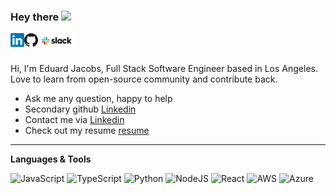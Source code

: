 ### Hey there <img src="https://media.giphy.com/media/hvRJCLFzcasrR4ia7z/giphy.gif" width="25px">

<a href="https://www.linkedin.com/in/the-ej/">
    <img align="left" alt="Eduard Jacobs Linkedin" width="22px" src="https://github.com/edo92/edo92/blob/main/badges/linkedin.svg" />
</a>

<!-- Place this tag where you want the button to render. -->
<a class="github-button" href="https://github.com/edo92" aria-label="Follow @edo92 on GitHub">
    <img align="left" alt="Eduard Jacobs Linkedin" width="22px" src="https://github.com/edo92/edo92/blob/main/badges/github.svg" />
</a>

<a href="https://www.linkedin.com/in/the-ej/">
    <img align="left" alt="Eduard Jacobs Linkedin" width="60px" src="https://github.com/edo92/edo92/blob/main/badges/slack-logo.svg" />
</a>

<br/>
<br/>

Hi, I'm Eduard Jacobs, Full Stack Software Engineer based in Los Angeles. <br/> Love to learn from open-source community and contribute back.

- Ask me any question, happy to help
- Secondary github [Linkedin](https://github.com/cyber-netics/)
- Contact me via [Linkedin](https://www.linkedin.com/in/the-ej/)
- Check out my resume [resume](https://github.com/edo92/edo92/blob/main/resume/resume.pdf)

---

**Languages & Tools**

<p float="left">
    <img alt="JavaScript" src="https://img.shields.io/badge/javascript%20-%23323330.svg?&style=for-the-badge&logo=javascript&logoColor=%23F7DF1E"/>
    <img alt="TypeScript" src="https://img.shields.io/badge/typescript%20-%23007ACC.svg?&style=for-the-badge&logo=typescript&logoColor=white"/>
    <img alt="Python" src="https://img.shields.io/badge/python%20-%2314354C.svg?&style=for-the-badge&logo=python&logoColor=white"/>
    <img alt="NodeJS" src="https://img.shields.io/badge/node.js%20-%2343853D.svg?&style=for-the-badge&logo=node.js&logoColor=white"/>
    <img alt="React" src="https://img.shields.io/badge/react%20-%2320232a.svg?&style=for-the-badge&logo=react&logoColor=%2361DAFB"/>
    <img alt="AWS" src="https://img.shields.io/badge/AWS%20-%23FF9900.svg?&style=for-the-badge&logo=amazon-aws&logoColor=white"/>
    <img alt="Azure" src="https://img.shields.io/badge/azure%20-%230072C6.svg?&style=for-the-badge&logo=azure-devops&logoColor=white"/>
</p>
